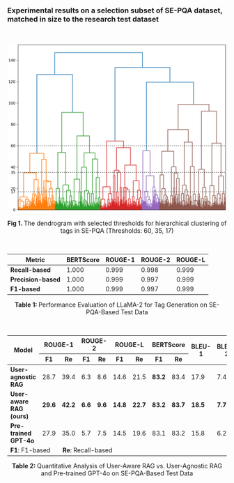 <h3>Experimental results on a selection subset of SE-PQA dataset, matched in size to the research test dataset </h3>

<br>
<p align="justify">
<p align="center"><img src="Dendrogram.png" width="550" alt="Clustering dendrogram"></p>
<p align="center"><b> Fig 1. </b> The dendrogram with selected thresholds for hierarchical clustering of tags in SE-PQA (Thresholds: 60, 35, 17)</p>  
<br>

<table border="0" cellspacing="0" cellpadding="6" align="center">
  <thead>
    <tr>
      <th>Metric</th>
      <th>BERTScore</th>
      <th>ROUGE-1</th>
      <th>ROUGE-2</th>
      <th>ROUGE-L</th>
    </tr>
  </thead>
  <tbody>
    <tr>
      <td><b>Recall-based</b></td>
      <td>1.000</td>
      <td>0.999</td>
      <td>0.998</td>
      <td>0.999</td>
    </tr>
    <tr>
      <td><b>Precision-based</b></td>
      <td>1.000</td>
      <td>0.999</td>
      <td>0.997</td>
      <td>0.999</td>
    </tr>
    <tr>
      <td><b>F1-based</b></td>
      <td>1.000</td>
      <td>0.999</td>
      <td>0.997</td>
      <td>0.999</td>
    </tr>
  </tbody>
</table>

<p align="center"><b> Table 1: </b> Performance Evaluation of LLaMA-2 for Tag Generation on SE-PQA-Based Test Data </p>

<br>
<table border="0" cellspacing="0" cellpadding="6" align= "center">
  <thead>
    <tr>
      <th rowspan="2">Model</th>
      <th colspan="2">ROUGE-1</th>
      <th colspan="2">ROUGE-2</th>
      <th colspan="2">ROUGE-L</th>
      <th colspan="2">BERTScore</th>
      <th rowspan="2">BLEU-1</th>
      <th rowspan="2">BLEU-2</th>
      <th rowspan="2">METEOR</th>
      <th rowspan="2">Perplexity</th>
    </tr>
    <tr>
      <th>F1</th><th>Re</th>
      <th>F1</th><th>Re</th>
      <th>F1</th><th>Re</th>
      <th>F1</th><th>Re</th>
    </tr>
  </thead>
  <tbody>
    <tr>
      <td><b>User-agnostic RAG</b></td>
      <td>28.7</td><td>39.4</td>
      <td>6.3</td><td>8.6</td>
      <td>14.6</td><td>21.5</td>
      <td><b>83.2</b></td><td>83.4</td>
      <td>17.9</td><td>7.4</td><td>18.5</td><td><b>31.00</b></td>
    </tr>
    <tr>
      <td><b>User-aware RAG (ours)</b></td>
      <td><b>29.6</b></td><td><b>42.2</b></td>
      <td><b>6.6</b></td><td><b>9.6</b></td>
      <td><b>14.8</b></td><td><b>22.7</b></td>
      <td><b>83.2</b></td><td><b>83.7</b></td>
      <td><b>18.5</b></td><td><b>7.7</b></td><td><b>19.1</b></td><td>32.30</td>
    </tr>
    <tr>
      <td><b>Pre-trained GPT-4o</b></td>
      <td>27.9</td><td>35.0</td>
      <td>5.7</td><td>7.5</td>
      <td>14.5</td><td>19.6</td>
      <td>83.1</td><td>83.2</td>
      <td>15.8</td><td>6.2</td><td>15.9</td><td>39.27</td>
    </tr>
      <tr>
          <td colspan="13"><b>F1</b>: F1-based  <b>Re</b>: Recall-based</td>
      </tr>
  </tbody>
</table>


<p align="center"><b> Table 2: </b> Quantitative Analysis of User-Aware RAG vs. User-Agnostic RAG and Pre-trained GPT-4o on SE-PQA-Based Test Data </p>

</p>
